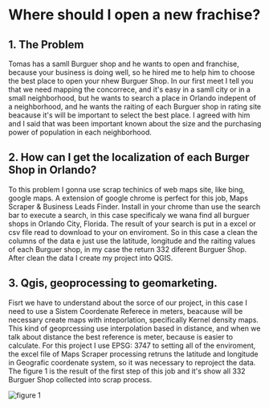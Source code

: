 # Where should I open a new frachise?


## 1. The Problem
Tomas has a samll Burguer shop and he wants to open and franchise, because your business is doing well, so he hired me to help him to choose the best place to open your nhew Burguer Shop. In our first meet I tell you that we need mapping the 
concorrece, and it's easy in a samll city or in a small neighborhood, but he wants to search a place in Orlando indepent of a neighborhood, and he wants the raiting of each Burguer shop in rating site beacause it's will be important to select the best place. 
I agreed with him and I said that was been important known about the size and the purchasing power of population in each neighborhood. 

## 2. How can I get the localization of each Burger Shop in Orlando?
To this problem I gonna use scrap techinics of web maps site, like bing, google maps. A extension of google chrome is perfect for this job, Maps Scraper & Business Leads Finder. Install in your chrome than use the search bar to execute a search, in this case specificaly we wana find all burguer shops in Orlando City, Florida. The result of your search is put in a excel or csv file read to download to your on enviroment. So in this case a clean the columns of the data e just use the latitude, longitude and the raiting values of each Burguer shop, in my case the return 332 diferent Burguer Shop. After clean the data I create my project into QGIS.

## 3. Qgis, geoprocessing to geomarketing.
Fisrt we have to understand about the sorce of our project, in this case I need to use a Sistem Coordenate Referece in meters, beacause will be necessary create maps with inteporlation, specifically Kernel density maps. This kind of geoprcessing use interpolation based in distance, and when we talk about distance the best reference is meter, because is easier to calculate. 
For this project I use EPSG: 3747 to setting all of the enviroment, the excel file of Maps Scraper processing retruns the latitude and longitude in Geografic coordenate system, so it was necessary to reproject the data. The figure 1 is the result of the first step of this job and it's show all 332 Burguer Shop collected into scrap process.

![figure 1](image/download.png) 


